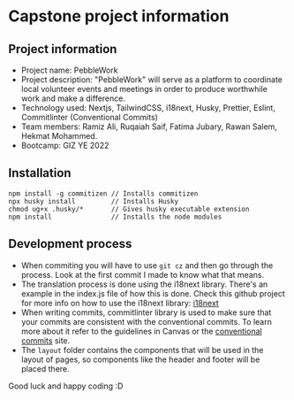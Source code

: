 # Capstone project information

## Project information

-   Project name: PebbleWork
-   Project description: "PebbleWork" will serve as a platform to coordinate local volunteer events and meetings in order to produce worthwhile work and make a difference.
-   Technology used: Nextjs, TailwindCSS, i18next, Husky, Prettier, Eslint, Commitlinter (Conventional Commits)
-   Team members: Ramiz Ali, Ruqaiah Saif, Fatima Jubary, Rawan Salem, Hekmat Mohammed.
-   Bootcamp: GIZ YE 2022

## Installation

```shell
npm install -g commitizen // Installs commitizen
npx husky install         // Installs Husky
chmod ug+x .husky/*       // Gives husky executable extension
npm install               // Installs the node modules
```

## Development process

-   When commiting you will have to use `git cz` and then go through the process. Look at the first commit I made to know what that means.
-   The translation process is done using the i18next library. There's an example in the index.js file of how this is done. Check this github project for more info on how to use the i18next library: [i18next](https://github.com/i18next/next-i18next)
-   When writing commits, commitlinter library is used to make sure that your commits are consistent with the conventional commits. To learn more about it refer to the guidelines in Canvas or the [conventional commits](https://www.conventionalcommits.org/en/v1.0.0/#summary) site.
-   The `layout` folder contains the components that will be used in the layout of pages, so components like the header and footer will be placed there.

Good luck and happy coding :D
